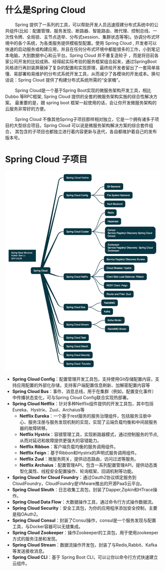 # 什么是Spring  Cloud

&emsp; &emsp;Spring 提供了一系列的工具，可以帮助开发人员迅速搭建分布式系统中的公共组件(比如：配置管理、服务发现、断路器、智能路由、微代理、控制总线、一次性令牌、全局锁、主节点选举、分布式session、集群状态等等)。协调分布式环境中的各个系统，为各类服务提供模板型配置。使用 Spring Cloud , 开发者可以快速的启动服务或构建应用，并且在任何分布式环境中都能很多的工作，小到笔记本电脑，大到数据中心和云平台。Spring Cloud 并不重复造轮子 ，而是将目前各家公司开发的比较成熟、经得起实际考验的服务框架组合起来，通过SpringBoot风格进行再封装屏蔽掉了复杂的配置和实现原理，最终给开发者留出了一套简单易懂、易部署和易维护的分布式系统开发工具，从而减少了各模块的开发成本。换句话说：Spring Cloud 提供了构建分布式系统所需的“全家桶”。

&emsp; &emsp;Spring Cloud是一个基于Spring Boot实现的微服务架构开发工具，相比 Dubbo 等RPC框架, Spring Cloud 提供的全套的微服务架构实施的综合性解决方案。 最重要的是，跟 spring boot 框架一起使用的话，会让你开发微服务架构的云服务非常好的方便。

&emsp; &emsp;Spring Cloud 不像其他Spring子项目那样相对独立，它是一个拥有诸多子项目的大型综合项目。Spring Cloud 可以说是微服务架构解决方案的综合套件组合， 其包含的子项目也都独立进行着内容更新与迭代，各自都维护着自己的发布版本号。
 
# Spring Cloud 子项目

![Spring Cloud的子项目](dllwh-image/SpringCloud.png)

- **Spring Cloud Config**：配置管理开发工具包，支持使用Git存储配置内容，支持应用配置的外部化存储，支持客户端配置信息刷新、加解密配置内容等
- **Spring Cloud Bus**：事件、消息总线，用于在集群（例如，配置变化事件）中传播状态变化，可与Spring Cloud Config联合实现热部署。
- **Spring Cloud Netflix**：针对多种Netflix组件提供的开发工具包，其中包括Eureka、Hystrix、Zuul、Archaius等
    - **Netflix Eureka**：一个基于rest服务的服务治理组件，包括服务注册中心、服务注册与服务发现机制的实现，实现了云端负载均衡和中间层服务器的故障转移。
    - **Netflix Hystrix**：容错管理工具，实现断路器模式，通过控制服务的节点,从而对延迟和故障提供更强大的容错能力。
    - **Netflix Ribbon**：客户端负载均衡的服务调用组件。
    - **Netflix Feign**：基于Ribbon和Hystrix的声明式服务调用组件。
    - **Netflix Zuul**：微服务网关，提供动态路由，访问过滤等服务。
    - **Netflix Archaius**：配置管理API，包含一系列配置管理API，提供动态类型化属性、线程安全配置操作、轮询框架、回调机制等功能。
- **Spring Cloud for Cloud Foundry**：通过Oauth2协议绑定服务到CloudFoundry，CloudFoundry是VMware推出的开源PaaS云平台。
- **Spring Cloud Sleuth**：日志收集工具包，封装了Dapper,Zipkin和HTrace操作。
- **Spring Cloud Data Flow**：大数据操作工具，通过命令行方式操作数据流。
- **Spring Cloud Security**：安全工具包，为你的应用程序添加安全控制，主要是指OAuth2。
- **Spring Cloud Consul**：封装了Consul操作，consul是一个服务发现与配置工具，与Docker容器可以无缝集成。
- **Spring Cloud Zookeeper**：操作Zookeeper的工具包，用于使用zookeeper方式的服务注册和发现。
- **Spring Cloud Stream**：数据流操作开发包，封装了与Redis,Rabbit、Kafka等发送接收消息。
- **Spring Cloud CLI**：基于 Spring Boot CLI，可以让你以命令行方式快速建立云组件。

